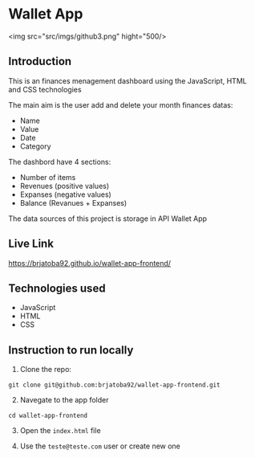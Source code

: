 # Wallet App

<img src="src/imgs/github3.png" hight="500/>

## Introduction

This is an finances menagement dashboard using the JavaScript, HTML and CSS technologies

The main aim is the user add and delete your month finances datas:

- Name
- Value
- Date
- Category

The dashbord have 4 sections:

- Number of items
- Revenues (positive values)
- Expanses (negative values)
- Balance (Revanues + Expanses)

The data sources of this project is storage in API Wallet App

## Live Link

https://brjatoba92.github.io/wallet-app-frontend/


## Technologies used
- JavaScript
- HTML
- CSS

## Instruction to run locally

1. Clone the repo:
```
git clone git@github.com:brjatoba92/wallet-app-frontend.git
```

2. Navegate to the app folder

```
cd wallet-app-frontend
```

3. Open the `index.html` file

4. Use the `teste@teste.com` user or create new one


